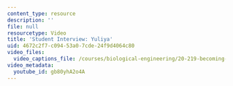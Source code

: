 ```yaml
---
content_type: resource
description: ''
file: null
resourcetype: Video
title: 'Student Interview: Yuliya'
uid: 4672c2f7-c094-53a0-7cde-24f9d4064c80
video_files:
  video_captions_file: /courses/biological-engineering/20-219-becoming-the-next-bill-nye-writing-and-hosting-the-educational-show-january-iap-2015/day-13-screening-final-cuts/student-interview-yuliya/gb80yhA2o4A.vtt
video_metadata:
  youtube_id: gb80yhA2o4A
---
```

